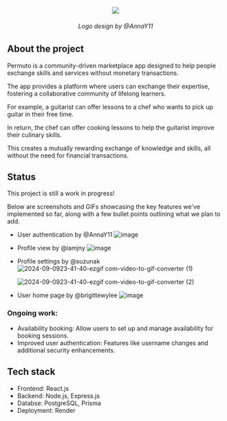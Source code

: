 <p align="center">
  <img src="https://github.com/user-attachments/assets/e71c1fbf-1b22-442c-a6af-9be3ab9b40c3" />

  <h6 align="center"> Logo design by @AnnaY11 </h6>

</p>

## About the project
Permuto is a community-driven marketplace app designed to help people exchange skills and services without monetary transactions.

The app provides a platform where users can exchange their expertise, fostering a collaborative community of lifelong learners.

For example, a guitarist can offer lessons to a chef who wants to pick up guitar in their free time.

In return, the chef can offer cooking lessons to help the guitarist improve their culinary skills.

This creates a mutually rewarding exchange of knowledge and skills, all without the need for financial transactions.

## Status

This project is still a work in progress!

Below are screenshots and GIFs showcasing the key features we've implemented so far, along with a few bullet points outlining what we plan to add.

- User authentication by @AnnaY11
  ![image](https://github.com/user-attachments/assets/90519fae-fbf2-48f9-a9ce-c8afb4a6b70b)

- Profile view by @iamjny
  ![image](https://github.com/user-attachments/assets/4aca3e2a-9a9c-455a-bfd9-5917b37dfa23)

- Profile settings by @suzunak
  ![2024-09-0923-41-40-ezgif com-video-to-gif-converter (1)](https://github.com/user-attachments/assets/61063ec5-c991-459a-a425-809b40e97cc6)

  ![2024-09-0923-41-40-ezgif com-video-to-gif-converter (2)](https://github.com/user-attachments/assets/699360e5-0aea-4d4e-aef3-7ad79e5606c7)

- User home page by @brigittewylee
  ![image](https://github.com/user-attachments/assets/d6670628-747b-4bab-94f4-ee351a5caa63)
  

### Ongoing work:
- Availability booking: Allow users to set up and manage availability for booking sessions.
- Improved user authentication: Features like username changes and additional security enhancements.

## Tech stack

- Frontend: React.js
- Backend: Node.js, Express.js
- Databse: PostgreSQL, Prisma
- Deployment: Render
